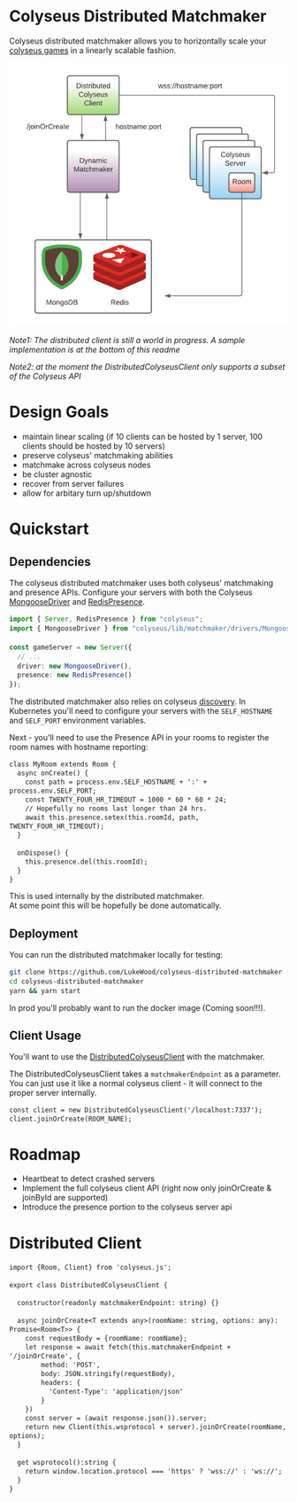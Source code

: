 # Colyseus Distributed Matchmaker
Colyseus distributed matchmaker allows you to horizontally scale your [colyseus games](https://colyseus.io) in a linearly scalable fashion.

![Distributed Colyseus Matchmaker](readme/distributed-colyseus-matchmaker.png)


*Note1: The distributed client is still a world in progress.  A sample implementation is at the bottom of this readme*

*Note2: at the moment the DistributedColyseusClient only supports a subset of the Colyseus API*

# Design Goals
- maintain linear scaling (if 10 clients can be hosted by 1 server, 100 clients should be hosted by 10 servers)
- preserve colyseus' matchmaking abilities
- matchmake across colyseus nodes
- be cluster agnostic
- recover from server failures
- allow for arbitary turn up/shutdown

# Quickstart

## Dependencies
The colyseus distributed matchmaker uses both colyseus' matchmaking and presence APIs.
Configure your servers with both the Colyseus [MongooseDriver](https://docs.colyseus.io/scalability/) and [RedisPresence](https://docs.colyseus.io/server/presence/).

```typescript
import { Server, RedisPresence } from "colyseus";
import { MongooseDriver } from "colyseus/lib/matchmaker/drivers/MongooseDriver"

const gameServer = new Server({
  // ...
  driver: new MongooseDriver(),
  presence: new RedisPresence()
});
```

The distributed matchmaker also relies on colyseus [discovery](https://github.com/colyseus/colyseus/blob/master/src/discovery/index.ts).
In Kubernetes you'll need to configure your servers with the `SELF_HOSTNAME` and `SELF_PORT` environment variables.  

Next - you'll need to use the Presence API in your rooms to register the room names with hostname reporting:
```
class MyRoom extends Room {
  async onCreate() {
    const path = process.env.SELF_HOSTNAME + ':' + process.env.SELF_PORT;
    const TWENTY_FOUR_HR_TIMEOUT = 1000 * 60 * 60 * 24;
    // Hopefully no rooms last longer than 24 hrs.
    await this.presence.setex(this.roomId, path, TWENTY_FOUR_HR_TIMEOUT);
  }

  onDispose() {
    this.presence.del(this.roomId);
  }
}
```

This is used internally by the distributed matchmaker.  
At some point this will be hopefully be done automatically.

## Deployment
You can run the distributed matchmaker locally for testing:
```bash
git clone https://github.com/LukeWood/colyseus-distributed-matchmaker
cd colyseus-distributed-matchmaker
yarn && yarn start
```

In prod you'll probably want to run the docker image (Coming soon!!!).

## Client Usage
You'll want to use the [DistributedColyseusClient](https://github.com/LukeWood/distributed-colyseus-client) with the matchmaker.

The DistributedColyseusClient takes a `matchmakerEndpoint` as a parameter.  
You can just use it like a normal colyseus client - it will connect to the proper server internally.

```
const client = new DistributedColyseusClient('/localhost:7337');
client.joinOrCreate(ROOM_NAME);
```

# Roadmap
- Heartbeat to detect crashed servers
- Implement the full colyseus client API (right now only joinOrCreate & joinById are supported)
- Introduce the presence portion to the colyseus server api

# Distributed Client
```
import {Room, Client} from 'colyseus.js';

export class DistributedColyseusClient {

  constructor(readonly matchmakerEndpoint: string) {}

  async joinOrCreate<T extends any>(roomName: string, options: any): Promise<Room<T>> {
    const requestBody = {roomName: roomName};
    let response = await fetch(this.matchmakerEndpoint + '/joinOrCreate', {
        method: 'POST',
        body: JSON.stringify(requestBody),
        headers: {
          'Content-Type': 'application/json'
        }
    })
    const server = (await response.json()).server;
    return new Client(this.wsprotocol + server).joinOrCreate(roomName, options);
  }

  get wsprotocol():string {
    return window.location.protocol === 'https' ? 'wss://' : 'ws://';
  }
}
```

